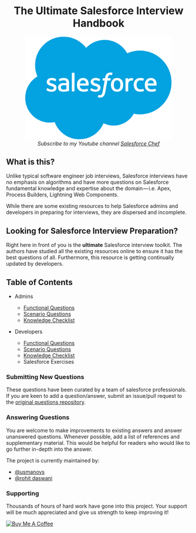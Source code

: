 <h1 align="center">The Ultimate Salesforce Interview Handbook</h1>

<div align="center">
    <img src="assets/sflogo.png" alt="Salesforce Interview Handbook" width="400"/>
    <br> 
    <em>Subscribe to my Youtube channel <a href="https://www.youtube.com/user/seyitbek"> Salesforce Chef</a> </em>
  </p>
</div>

## What is this?

Unlike typical software engineer job interviews, Salesforce interviews have no emphasis on algorithms and have more questions on Salesforce fundamental knowledge and expertise about the domain — i.e. Apex, Process Builders, Lightning Web Components.

While there are some existing resources to help Salesforce admins and developers in preparing for interviews, they are dispersed and incomplete.

## Looking for Salesforce Interview Preparation?
Right here in front of you is the **ultimate** Salesforce interview toolkit. The authors have studied all the existing resources online to ensure it has the best questions of all. Furthermore, this resource is getting continually updated by developers.

## Table of Contents

* Admins
  * [Functional Questions](/questions/admin-questions.md)
  * [Scenario Questions](/questions/admin-questions.md)
  * [Knowledge Checklist](/questions/developers-knowledge-checklist.md)

* Developers
  * [Functional Questions](/questions/developer-questions.md)
  * [Scenario Questions](/questions/developer-questions.md)
  * [Knowledge Checklist](/questions/developers-knowledge-checklist.md)
  * Salesforce Exercises

### Submitting New Questions

These questions have been curated by a team of salesforce professionals. If you are keen to add a question/answer, submit an issue/pull request to the [original questions repository](https://github.com/usmanovs/sf-interview-handbook).

### Answering Questions

You are welcome to make improvements to existing answers and answer unanswered questions. Whenever possible, add a list of references and supplementary material. This would be helpful for readers who would like to go further in-depth into the answer.

The project is currently maintained by:

- [@usmanovs](https://github.com/usmanovs)
- [@rohit daswani](https://github.com/rohit-daswani)



### Supporting

Thousands of hours of hard work have gone into this project. Your support will be much appreciated and give us strength to keep improving it!

<a href="https://www.buymeacoffee.com/seyitbek" target="_blank"><img src="https://www.buymeacoffee.com/assets/img/custom_images/orange_img.png" alt="Buy Me A Coffee" style="height: auto !important;width: auto !important;" ></a>
